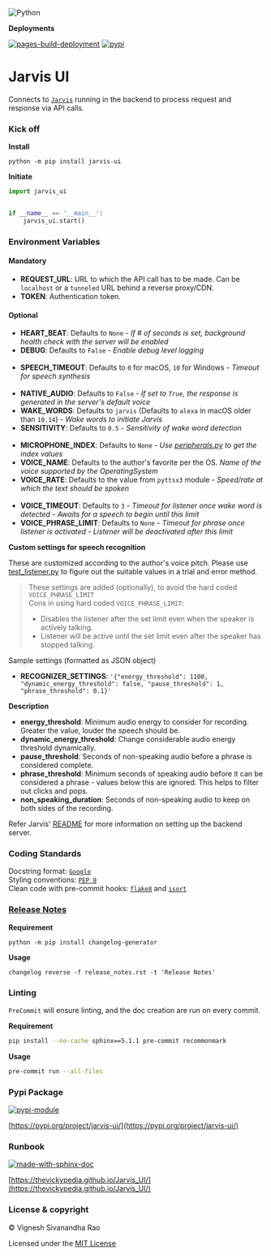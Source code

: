 ![Python](https://img.shields.io/badge/python-3.8%20%7C%203.9%20%7C%203.10%20%7C%203.11-blue)

**Deployments**

[![pages-build-deployment](https://github.com/thevickypedia/Jarvis_UI/actions/workflows/pages/pages-build-deployment/badge.svg)](https://github.com/thevickypedia/Jarvis_UI/actions/workflows/pages/pages-build-deployment)
[![pypi](https://github.com/thevickypedia/Jarvis_UI/actions/workflows/python-publish.yml/badge.svg)](https://github.com/thevickypedia/Jarvis_UI/actions/workflows/python-publish.yml)

# Jarvis UI

Connects to [`Jarvis`](https://github.com/thevickypedia/Jarvis/blob/master/jarvis/api/fast.py) running in the backend to process request and response via API calls.

### Kick off
**Install**
```shell
python -m pip install jarvis-ui
```

**Initiate**
```python
import jarvis_ui


if __name__ == '__main__':
    jarvis_ui.start()
```

### Environment Variables
#### Mandatory
- **REQUEST_URL**: URL to which the API call has to be made. Can be `localhost` or a `tunneled` URL behind a reverse proxy/CDN.
- **TOKEN**: Authentication token.

#### Optional
- **HEART_BEAT**: Defaults to `None` - _If # of seconds is set, background health check with the server will be enabled_
- **DEBUG**: Defaults to `False` - _Enable debug level logging_
<br><br>
- **SPEECH_TIMEOUT**: Defaults to `0` for macOS, `10` for Windows - _Timeout for speech synthesis_
<br><br>
- **NATIVE_AUDIO**: Defaults to `False` - _If set to `True`, the response is generated in the server's default voice_
- **WAKE_WORDS**: Defaults to `jarvis` (Defaults to `alexa` in macOS older than `10.14`) - _Wake words to initiate Jarvis_
- **SENSITIVITY**: Defaults to `0.5` - _Sensitivity of wake word detection_
<br><br>
- **MICROPHONE_INDEX**: Defaults to `None` - _Use [peripherals.py](https://github.com/thevickypedia/Jarvis_UI/blob/main/modules/peripherals.py) to get the index values_
- **VOICE_NAME**: Defaults to the author's favorite per the OS. _Name of the voice supported by the OperatingSystem_
- **VOICE_RATE**: Defaults to the value from `pyttsx3` module - _Speed/rate at which the text should be spoken_
<br><br>
- **VOICE_TIMEOUT**: Defaults to `3` - _Timeout for listener once wake word is detected - Awaits for a speech to begin until this limit_
- **VOICE_PHRASE_LIMIT**: Defaults to `None` - _Timeout for phrase once listener is activated - Listener will be deactivated after this limit_

**Custom settings for speech recognition**

These are customized according to the author's voice pitch.
Please use [test_listener.py](https://github.com/thevickypedia/Jarvis_UI/blob/main/test_listener.py) to figure out the suitable values in a trial and error method.

> These settings are added (optionally), to avoid the hard coded `VOICE_PHRASE_LIMIT`
> <br>
> Cons in using hard coded `VOICE_PHRASE_LIMIT`:
>   - Disables the listener after the set limit even when the speaker is actively talking.
>   - Listener will be active until the set limit even after the speaker has stopped talking.

Sample settings (formatted as JSON object)
- **RECOGNIZER_SETTINGS**: `'{"energy_threshold": 1100, "dynamic_energy_threshold": false, "pause_threshold": 1, "phrase_threshold": 0.1}'`

**Description**
- **energy_threshold**: Minimum audio energy to consider for recording. Greater the value, louder the speech should be.
- **dynamic_energy_threshold**: Change considerable audio energy threshold dynamically.
- **pause_threshold**: Seconds of non-speaking audio before a phrase is considered complete.
- **phrase_threshold**: Minimum seconds of speaking audio before it can be considered a phrase - values below this are ignored. This helps to filter out clicks and pops.
- **non_speaking_duration**: Seconds of non-speaking audio to keep on both sides of the recording.

Refer Jarvis' [README](https://github.com/thevickypedia/Jarvis/blob/master/README.md) for more information on setting up the backend server.

### Coding Standards
Docstring format: [`Google`](https://google.github.io/styleguide/pyguide.html#38-comments-and-docstrings) <br>
Styling conventions: [`PEP 8`](https://www.python.org/dev/peps/pep-0008/) <br>
Clean code with pre-commit hooks: [`flake8`](https://flake8.pycqa.org/en/latest/) and 
[`isort`](https://pycqa.github.io/isort/)

### [Release Notes](https://github.com/thevickypedia/Jarvis_UI/blob/main/release_notes.rst)
**Requirement**
```shell
python -m pip install changelog-generator
```

**Usage**
```shell
changelog reverse -f release_notes.rst -t 'Release Notes'
```

### Linting
`PreCommit` will ensure linting, and the doc creation are run on every commit.

**Requirement**
<br>
```bash
pip install --no-cache sphinx==5.1.1 pre-commit recommonmark
```

**Usage**
<br>
```bash
pre-commit run --all-files
```

### Pypi Package
[![pypi-module](https://img.shields.io/badge/Software%20Repository-pypi-1f425f.svg)](https://packaging.python.org/tutorials/packaging-projects/)

[https://pypi.org/project/jarvis-ui/](https://pypi.org/project/jarvis-ui/)

### Runbook
[![made-with-sphinx-doc](https://img.shields.io/badge/Code%20Docs-Sphinx-1f425f.svg)](https://www.sphinx-doc.org/en/master/man/sphinx-autogen.html)

[https://thevickypedia.github.io/Jarvis_UI/](https://thevickypedia.github.io/Jarvis_UI/)

### License & copyright

&copy; Vignesh Sivanandha Rao

Licensed under the [MIT License](https://github.com/thevickypedia/Jarvis_UI/blob/main/LICENSE)
